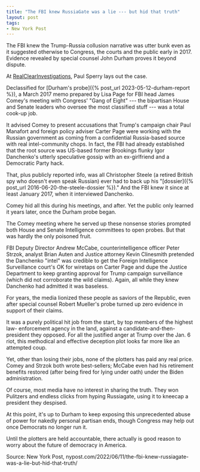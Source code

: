 ```yaml
---
title: "The FBI knew RussiaGate was a lie --- but hid that truth"
layout: post
tags:
- New York Post
---
```



The FBI knew the Trump-Russia collusion narrative was utter bunk even as it suggested otherwise to Congress, the courts and the public early in 2017. Evidence revealed by special counsel John Durham proves it beyond dispute.

At [RealClearInvestigations](https://www.realclearinvestigations.com/articles/2022/06/09/fbi_chief_comey_misled_congresss_gang_of_8_over_russiagate_lisa_page_memo_reveals_836434.html), Paul Sperry lays out the case.

Declassified for [Durham's probe]({% post_url 2023-05-12-durham-report %}), a March 2017 memo prepared by Lisa Page for FBI head James Comey's meeting with Congress' "Gang of Eight" --- the bipartisan House and Senate leaders who oversee the most classified stuff --- was a total cook-up job.

It advised Comey to present accusations that Trump's campaign chair Paul Manafort and foreign policy adviser Carter Page were working with the Russian government as coming from a confidential Russia-based source with real intel-community chops. In fact, the FBI had already established that the root source was US-based former Brookings flunky Igor Danchenko's utterly speculative gossip with an ex-girlfriend and a Democratic Party hack.

That, plus publicly reported info, was all Christopher Steele (a retired British spy who doesn't even speak Russian) ever had to back up his "[dossier]({% post_url 2016-06-20-the-steele-dossier %})." And the FBI knew it since at least January 2017, when it interviewed Danchenko.

Comey hid all this during his meetings, and after. Yet the public only learned it years later, once the Durham probe began.

The Comey meeting where he served up these nonsense stories prompted both House and Senate Intelligence committees to open probes. But that was hardly the only poisoned fruit.

FBI Deputy Director Andrew McCabe, counterintelligence officer Peter Strzok, analyst Brian Auten and Justice attorney Kevin Clinesmith pretended the Danchenko "intel" was credible to get the Foreign Intelligence Surveillance court's OK for wiretaps on Carter Page and dupe the Justice Department to keep granting approval for Trump campaign surveillance (which did not corroborate the wild claims). Again, all while they knew Danchenko had admitted it was baseless.

For years, the media lionized these people as saviors of the Republic, even after special counsel Robert Mueller's probe turned up zero evidence in support of their claims.

It was a purely political hit job from the start, by top members of the highest law- enforcement agency in the land, against a candidate-and-then-president they opposed. For all the justified anger at Trump over the Jan. 6 riot, this methodical and effective deception plot looks far more like an attempted coup.

Yet, other than losing their jobs, none of the plotters has paid any real price. Comey and Strzok both wrote best-sellers; McCabe even had his retirement benefits restored (after being fired for lying under oath) under the Biden administration.

Of course, most media have no interest in sharing the truth. They won Pulitzers and endless clicks from hyping Russiagate, using it to kneecap a president they despised.

At this point, it's up to Durham to keep exposing this unprecedented abuse of power for nakedly personal partisan ends, though Congress may help out once Democrats no longer run it.

Until the plotters are held accountable, there actually is good reason to worry about the future of democracy in America.

Source: New York Post, nypost.com/2022/06/11/the-fbi-knew-russiagate-was-a-lie-but-hid-that-truth/

